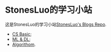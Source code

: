 # StonesLuo的学习小站

这是StonesLuo的学习小站[StonesLuo's Blogs Repo](https://github.com/StonesLuo/stonesluo.github.io).

* [CS Basic](https://stonesluo.github.io);
* [ML & DL](https://stonesluo-ml.github.io);
* [Algorithom](https://stonesluo-algor.github.io).



